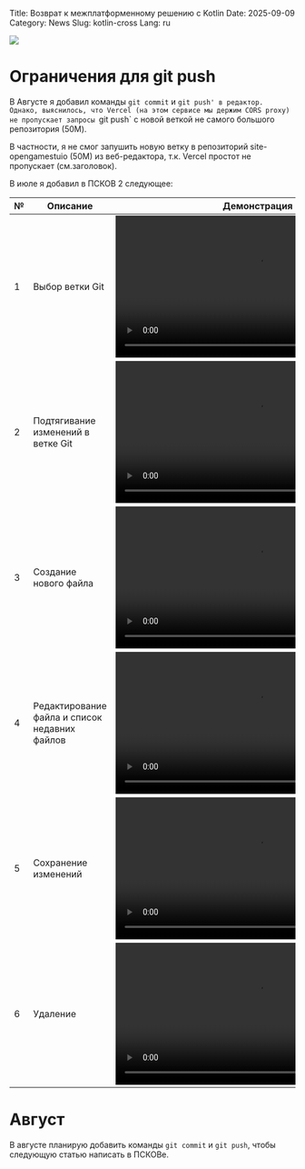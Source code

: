 Title: Возврат к межплатформенному решению с Kotlin
Date: 2025-09-09
Category: News
Slug: kotlin-cross
Lang: ru

![][splash]

# Ограничения для git push

В Августе я добавил команды `git commit` и `git push'
в редактор. Однако, выяснилось, что Vercel (на этом сервисе мы держим CORS proxy) не пропускает запросы `git push` с новой веткой не самого большого репозитория (50M).

В частности, я не смог запушить новую ветку в репозиторий
site-opengamestuio (50M) из веб-редактора, т.к. Vercel простот не
пропускает (см.заголовок). 


В июле я добавил в ПСКОВ 2 следующее:

| № | Описание | Демонстрация |
|---|---|---|
| 1 | Выбор ветки Git | <video controls width="500"><source src="../../images/2025-08_01.select-branch.mp4" type="video/mp4"/></video> |
| 2 | Подтягивание изменений в ветке Git | <video controls width="500"><source src="../../images/2025-08_02.pull.mp4" type="video/mp4"/></video> |
| 3 | Создание нового файла | <video controls width="500"><source src="../../images/2025-08_03.add.mp4" type="video/mp4"/></video> |
| 4 | Редактирование файла и список недавних файлов | <video controls width="500"><source src="../../images/2025-08_04.edit-recent.mp4" type="video/mp4"/></video> |
| 5 | Сохранение изменений | <video controls width="500"><source src="../../images/2025-08_05.save.mp4" type="video/mp4"/></video> |
| 6 | Удаление | <video controls width="500"><source src="../../images/2025-08_06.delete.mp4" type="video/mp4"/></video> |

# Август

В августе планирую добавить команды `git commit` и `git push`, чтобы
следующую статью написать в ПСКОВе.

[splash]: ../../images/2025-09_push-error.jpg
